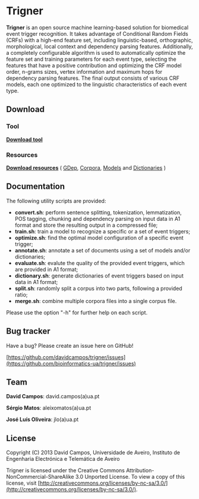 Trigner
=====

**Trigner** is an open source machine learning-based solution for biomedical event trigger recognition. It takes advantage of Conditional Random Fields (CRFs) with a high-end feature set, including linguistic-based, orthographic, morphological, local context and dependency parsing features. Additionally, a completely configurable algorithm is used to automatically optimize the feature set and training parameters for each event type, selecting the features that have a positive contribution and optimizing the CRF model order, n-grams sizes, vertex information and maximum hops for dependency parsing features. The final output consists of various CRF models, each one optimized to the linguistic characteristics of each event type.

Download
-------------

### Tool

[**Download tool**](http://bioinformatics.ua.pt/support/trigner/trigner.zip)


### Resources

[**Download resources**](http://bioinformatics.ua.pt/support/trigner/resources.zip) (
[GDep](http://bioinformatics.ua.pt/support/trigner/gdep.zip),
[Corpora](http://bioinformatics.ua.pt/support/trigner/corpora.zip),
[Models](http://bioinformatics.ua.pt/support/trigner/models.zip) and
[Dictionaries](http://bioinformatics.ua.pt/support/trigner/dictionaries.zip)
)


Documentation
-------------
The following utility scripts are provided:

* **convert.sh**: perform sentence splitting, tokenization, lemmatization, POS tagging, chunking and dependency parsing on input data in A1 format and store the resulting output in a compressed file;
* **train.sh**: train a model to recognize a specific or a set of event triggers;
* **optimize.sh**: find the optimal model configuration of a specific event trigger;
* **annotate.sh**: annotate a set of documents using a set of models and/or dictionaries;
* **evaluate.sh**: evalute the quality of the provided event triggers, which are provided in A1 format;
* **dictionary.sh**: generate dictionaries of event triggers based on input data in A1 format;
* **split.sh**: randomly split a corpus into two parts, following a provided ratio;
* **merge.sh**: combine multiple corpora files into a single corpus file.

Please use the option "-h" for further help on each script.

Bug tracker
-----------
Have a bug? Please create an issue here on GitHub!

[https://github.com/davidcampos/trigner/issues](https://github.com/bioinformatics-ua/trigner/issues)

Team
----
**David Campos**: david.campos(a)ua.pt

**Sérgio Matos**: aleixomatos(a)ua.pt

**José Luís Oliveira**: jlo(a)ua.pt


License
-------
Copyright (C) 2013 David Campos, Universidade de Aveiro, Instituto de Engenharia Electrónica e Telemática de Aveiro

Trigner is licensed under the Creative Commons Attribution-NonCommercial-ShareAlike 3.0 Unported License. To view a copy of this license, visit [http://creativecommons.org/licenses/by-nc-sa/3.0/](http://creativecommons.org/licenses/by-nc-sa/3.0/).
